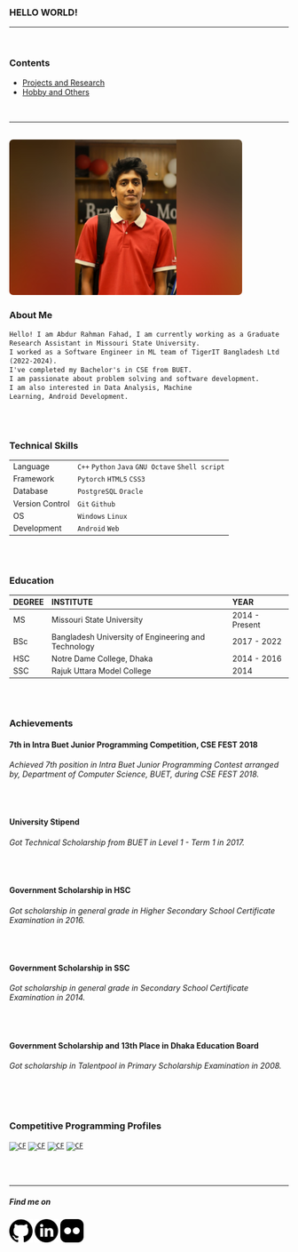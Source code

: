 ### HELLO WORLD!
* * *
<br>

### Contents
* <a href = "/project/" target="_blank"> Projects and Research </a>
* <a href = "/page2/" target="_blank"> Hobby and Others </a>

<br>

* * * 

<br>


<img alt="My pic" style="box-shadow: 2px,2px;border-radius: 7px;" height="280px" src="InShot_20210419_231658191.jpg">


### About Me
```
Hello! I am Abdur Rahman Fahad, I am currently working as a Graduate Research Assistant in Missouri State University.
I worked as a Software Engineer in ML team of TigerIT Bangladesh Ltd (2022-2024).
I've completed my Bachelor's in CSE from BUET.
I am passionate about problem solving and software development. 
I am also interested in Data Analysis, Machine
Learning, Android Development.
```
<br>


<br>

### Technical Skills

|      |         |
|:-----|:--------|
| Language | `C++` `Python` `Java` `GNU Octave`  `Shell script` |
| Framework | `Pytorch` `HTML5` `CSS3`|
| Database | `PostgreSQL` `Oracle` |
| Version Control | `Git` `Github` |
| OS | `Windows` `Linux` |
| Development | `Android` `Web` |

<br>


<br>

### Education

| DEGREE       | INSTITUTE          | YEAR | 
|:-------------|:------------------|:------| 
| MS           | Missouri State University| 2014 - Present  |
| BSc          | Bangladesh University of Engineering and Technology | 2017 - 2022  |
| HSC          | Notre Dame College, Dhaka | 2014 - 2016  | 
| SSC          | Rajuk Uttara Model College   | 2014  | 

<br>


<br>

### Achievements

#### 7th in Intra Buet Junior Programming Competition, CSE FEST 2018

###### Achieved 7th position in Intra Buet Junior Programming Contest arranged by, Department of Computer Science, BUET, during CSE FEST 2018.

<br>


#### University Stipend

###### Got Technical Scholarship from BUET in Level 1 - Term 1 in 2017.

<br>


#### Government Scholarship in HSC

###### Got scholarship in general grade in Higher Secondary School Certificate Examination in 2016.


<br>

#### Government Scholarship in SSC

###### Got scholarship in general grade in Secondary School Certificate Examination in 2014.

<br>

#### Government Scholarship and 13th Place in Dhaka Education Board

###### Got scholarship in Talentpool in Primary Scholarship Examination in 2008.

<br>

<br>


### Competitive Programming Profiles

<code><a href="https://codeforces.com/profile/1605069" target="_blank"><img alt="CF" width="205px"  title="Codeforces" src="https://upload.wikimedia.org/wikipedia/commons/thumb/b/b1/Codeforces_logo.svg/2560px-Codeforces_logo.svg.png"></a></code>
<code><a href="https://www.hackerrank.com/fahad69?hr_r=1" target="_blank"><img alt="CF" width="38px" title="HackerRank" src="https://res-1.cloudinary.com/crunchbase-production/image/upload/c_lpad,h_170,w_170,f_auto,b_white,q_auto:eco/lqlkg85sw4sgmp2xvznh"></a></code>
<code><a href="https://toph.co/u/fahad_69" target="_blank"><img alt="CF" width="94px" title="Toph" src="https://toph.co/images/logo_120h.png?_=e36c556d521158f36164031eac9b2c0a0190f8b2"></a></code>
<code><a href="https://www.codechef.com/users/fahad69" target="_blank"><img alt="CF" width="108px" title="CodeChef" src="https://www.codechef.com/sites/all/themes/abessive/cc-logo.png"></a></code>

<br>

<br>

* * *

##### Find me on

<code><a href="https://github.com/AbdurRahmanFahad" target="_blank"><img height="42" style="background: ##FFFFFF;" src="icons/github.png"></a></code>
<code><a href="https://www.linkedin.com/in/abdur-rahman-fahad-a24091183/" target="_blank"><img height="42" src="icons/linkedin.png"></a></code>
<code><a href="https://www.flickr.com/photos/153952100@N04/" target="_blank"><img height="42" src="icons/flickr.png"></a></code>

<br>
